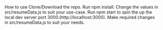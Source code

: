 How to use
Clone/Download the repo.
Run npm install.
Change the values in src/resumeData.js to suit your use-case.
Run npm start to spin the up the local dev server port 3000.(http://localhost:3000).
Make required changes in src/resumeData.js to suit your needs.
